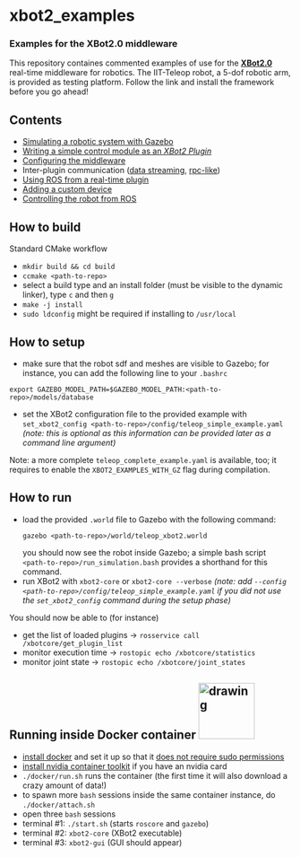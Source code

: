 # xbot2_examples
### Examples for the XBot2.0 middleware

This repository containes commented examples of use for the [**XBot2.0**](https://advrhumanoids.github.io/xbot2/quickstart.html) real-time middleware for robotics. The IIT-Teleop robot, a 5-dof robotic arm, is provided as testing platform.
Follow the link and install the framework before you go ahead!

## Contents

- [Simulating a robotic system with Gazebo](docs/gazebo-sim.md)
- [Writing a simple control module as an *XBot2 Plugin*](src/homing_example/README.md)
- [Configuring the middleware](config/README.md)
- Inter-plugin communication ([data streaming](src/talker_listener/README.md), [rpc-like](src/client_server/README.md))
- [Using ROS from a real-time plugin](src/ros_from_rt/README.md)
- [Adding a custom device](src/device/README.md)
- [Controlling the robot from ROS](src/ros_api/README.md)

## How to build

Standard CMake workflow

 - `mkdir build && cd build`
 - `ccmake <path-to-repo>`
 - select a build type and an install folder (must be visible to the dynamic linker), type `c` and then `g`
 - `make -j install`
 - `sudo ldconfig` might be required if installing to `/usr/local`

 ## How to setup

  - make sure that the robot sdf and meshes are visible to Gazebo; for instance, you can add the following line to your `.bashrc`
   ```
   export GAZEBO_MODEL_PATH=$GAZEBO_MODEL_PATH:<path-to-repo>/models/database
   ```
- set the XBot2 configuration file to the provided example with `set_xbot2_config <path-to-repo>/config/teleop_simple_example.yaml` *(note: this is optional as this information can be provided later as a command line argument)*

Note: a more complete `teleop_complete_example.yaml` is available, too; it requires to enable the `XBOT2_EXAMPLES_WITH_GZ` flag during compilation.


 ## How to run

- load the provided `.world` file to Gazebo with the following command:
  ```
  gazebo <path-to-repo>/world/teleop_xbot2.world
  ```
  you should now see the robot inside Gazebo; a simple bash script `<path-to-repo>/run_simulation.bash` provides a shorthand for this command.
- run XBot2 with `xbot2-core` or `xbot2-core --verbose` *(note: add `--config <path-to-repo>/config/teleop_simple_example.yaml` if you did not use the  `set_xbot2_config` command during the setup phase)*


You should now be able to (for instance)
 
 - get the list of loaded plugins -> `rosservice call /xbotcore/get_plugin_list`
 - monitor execution time -> `rostopic echo /xbotcore/statistics`
 - monitor joint state -> `rostopic echo /xbotcore/joint_states`

<h2>Running inside Docker container <img src="https://www.docker.com/sites/default/files/d8/styles/role_icon/public/2019-07/horizontal-logo-monochromatic-white.png" alt="drawing" width="100"/> </h2>

 - [install docker](https://docs.docker.com/engine/install/ubuntu/#install-using-the-repository)
   and set it up so that it [does not require sudo permissions](https://docs.docker.com/engine/install/linux-postinstall/)
 - [install nvidia container toolkit](https://docs.nvidia.com/datacenter/cloud-native/container-toolkit/install-guide.html#docker) if you have an nvidia card
 - `./docker/run.sh` runs the container (the first time it will also download a crazy amount of data!)
 - to spawn more `bash` sessions inside the same container instance, do `./docker/attach.sh`
 - open three `bash` sessions
 - terminal #1: `./start.sh` (starts `roscore` and `gazebo`)
 - terminal #2: `xbot2-core` (XBot2 executable)
 - terminal #3: `xbot2-gui` (GUI should appear)


